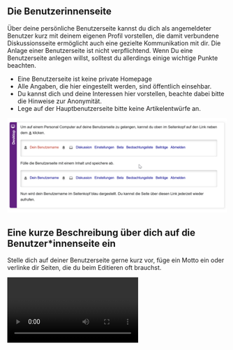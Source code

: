 ## Die Benutzerinnenseite

Über deine persönliche Benutzerseite kannst du dich als angemeldeter Benutzer kurz mit deinem eigenen Profil vorstellen, die damit verbundene Diskussionsseite ermöglicht auch eine gezielte Kommunikation mit dir. Die Anlage einer Benutzerseite ist nicht verpflichtend. Wenn Du eine Benutzerseite anlegen willst, solltest du allerdings einige wichtige Punkte beachten.

* Eine Benutzerseite ist keine private Homepage
* Alle Angaben, die hier eingestellt werden, sind öffentlich einsehbar.
* Du kannst dich und deine Interessen hier vorstellen, beachte dabei bitte die Hinweise zur Anonymität.
* Lege auf der Hauptbenutzerseite bitte keine Artikelentwürfe an.

![Deine Benutzer\*innenseite kannst du so anlegen:](Wiki_tut_1.png "Deine Benutzer*innenseite kannst du so anlegen:")

## Eine kurze Beschreibung über dich auf die Benutzer\*innenseite ein

Stelle dich auf deiner Benutzerseite gerne kurz vor, füge ein Motto ein oder verlinke dir Seiten, die du beim Editieren oft brauchst.

![Ein kurze Anleitung findest du im Video:](Link_und_Motto_Einfügen.mp4 "Ein kurze Anleitung findest du im Video:")
